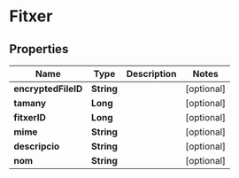 # Fitxer

## Properties
Name | Type | Description | Notes
------------ | ------------- | ------------- | -------------
**encryptedFileID** | **String** |  |  [optional]
**tamany** | **Long** |  |  [optional]
**fitxerID** | **Long** |  |  [optional]
**mime** | **String** |  |  [optional]
**descripcio** | **String** |  |  [optional]
**nom** | **String** |  |  [optional]
